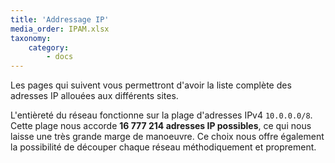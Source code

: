 ```yaml
---
title: 'Addressage IP'
media_order: IPAM.xlsx
taxonomy:
    category:
        - docs
---
```


Les pages qui suivent vous permettront d'avoir la liste complète des adresses IP allouées aux différents sites.

L'entièreté du réseau fonctionne sur la plage d'adresses IPv4 `10.0.0.0/8`. Cette plage nous accorde **16 777 214 adresses IP possibles**, ce qui nous laisse une très grande marge de manoeuvre. Ce choix nous offre également la possibilité de découper chaque réseau méthodiquement et proprement.
